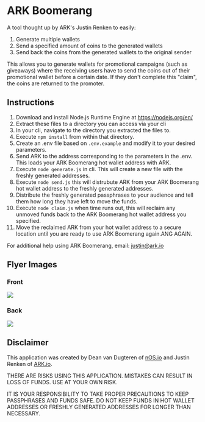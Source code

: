 # ARK Boomerang

A tool thought up by ARK's Justin Renken to easily:
1. Generate multiple wallets
2. Send a specified amount of coins to the generated wallets
3. Send back the coins from the generated wallets to the original sender

This allows you to generate wallets for promotional campaigns (such as giveaways) where the receiving users have to send the coins out of their promotional wallet before a certain date. If they don't complete this "claim", the coins are returned to the promoter.

## Instructions

1. Download and install Node.js Runtime Engine at https://nodejs.org/en/
2. Extract these files to a directory you can access via your cli
3. In your cli, navigate to the directory you extracted the files to.
4. Execute `npm install` from within that directory.
5. Create an .env file based on `.env.example` and modify it to your desired parameters.
6. Send ARK to the address corresponding to the parameters in the .env. This loads your ARK Boomerang hot wallet address with ARK.
7. Execute `node generate.js` in cli. This will create a new file with the freshly generated addresses.
8. Execute `node send.js` this will distrubute ARK from your ARK Boomerang hot wallet address to the freshly generated addresses.
9. Distribute the freshly generated passphrases to your audience and tell them how long they have left to move the funds.
10. Execute `node claim.js` when time runs out, this will reclaim any unmoved funds back to the ARK Boomerang hot wallet address you specified.
11. Move the reclaimed ARK from your hot wallet address to a secure location until you are ready to use ARK Boomerang again.ANG AGAIN.

For additional help using ARK Boomerang, email: justin@ark.io

## Flyer Images

### Front
![](https://github.com/deanpress/ark-boomerang/blob/master/static/Flyer_Front.jpg)

### Back
![](https://github.com/deanpress/ark-boomerang/blob/master/static/Flyer_Back.jpg)


## Disclaimer

This application was created by Dean van Dugteren of [nOS.io](https://nos.io) and Justin Renken of [ARK.io](https://ark.io).

THERE ARE RISKS USING THIS APPLICATION. MISTAKES CAN RESULT IN LOSS OF FUNDS. USE AT YOUR OWN RISK.

IT IS YOUR RESPONSIBILITY TO TAKE PROPER PRECAUTIONS TO KEEP PASSPHRASES AND FUNDS SAFE. DO NOT KEEP FUNDS IN HOT WALLET ADDRESSES OR FRESHLY GENERATED ADDRESSES FOR LONGER THAN NECESSARY.
